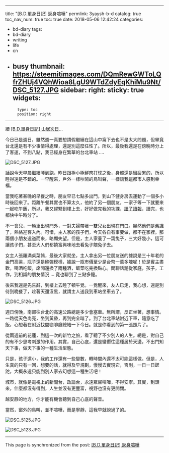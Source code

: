 
---
title: "[B.D.單身日記] 返身喧嘩"
permlink: 3yaysh-b-d
catalog: true
toc_nav_num: true
toc: true
date: 2018-05-06 12:42:24
categories:
- bd-diary
tags:
- bd-diary
- writing
- life
- cn
- busy
thumbnail: https://steemitimages.com/DQmRewGWToLQfrZHUj4VQhWioa8LgU9WTdZdyEqKhiMu9Nt/DSC_5127.JPG
sidebar:
    right:
        sticky: true
widgets:
    -
        type: toc
        position: right
---


續  [[B.D.單身日記] 山居次日](https://busy.org/@deanliu/28fpr6-b-d)...

今日已是週日，雖然週一真要想請假繼續在這山中窩下去也不是太大問題，但畢竟台北還是有不少事情得處理，還是別這麼任性了。所以，最後我還是在傍晚時分上了客運，不到八點，我已經身在繁華的台北車站 ....

![DSC_5127.JPG](https://steemitimages.com/DQmRewGWToLQfrZHUj4VQhWioa8LgU9WTdZdyEqKhiMu9Nt/DSC_5127.JPG)

話說今天早晨繼續睡到飽，昨日跟極小極鮮肉打球之後，身體還是蠻疲累的，所以睡得還是不錯的。一早醒來，戶外一樣吵鬧的鳥叫聲，一樣讓我這都市人感到幸福。

當我吃著甚晚的早餐之時，朋友早已七點多出門，到山下健身房去運動了一個多小時後回來了。距離午餐其實也不算太久，他約了另一個朋友，一家子等一下就要來一起吃午飯，所以，我又趕緊到樓上去，好好做完我的功課，[讀了讀報](https://steemit.com/@deanliu/4zyjos)，讀完，也都快中午時分了。

不一會兒，一輛車出現門外，一對夫婦帶著一雙兒女出現在門口。顯然他們是舊識了，熱絡迎客入內。可惜，主人家的孩子們，今天各自有事要做，都不在家裡。那兩個小朋友遠道而來，略顯失望。但是，主人家養了一窩兔子，三大好幾小，這可讓孩子們，甚至大人們都饒富興味地去看兔子餵兔子去。

女主人張羅滿桌菜餚，最後大家就坐，主人拿出另一位朋友送的據說是三十年老的金門高粱，瓶子還是砲彈模樣，據說一瓶市價至少是台幣一萬多塊呢！於是賓主盡歡，喝酒吃飯，席間還換了兩種酒，飯菜吃完換點心。閒聊話題從家庭，孩子，工作，到相識的朋友情況 ... 竟也聊到了三點多鐘。

後來我還是先告辭，到樓上去睡了頓午覺。一覺醒來，友人已走，我心想，還是別待到晚餐了，趁著天還沒黑，就請主人送我到車站坐車去了。

![DSC_5126.JPG](https://steemitimages.com/DQmUZ6Z4XnWbXQEhCRFaVn1QQr882e5179QxgekqTGYBPEp/DSC_5126.JPG)

週日傍晚，南部往台北的高速公路總是多少會塞車。無所謂，反正坐著，想事情。一路從天色尚亮，坐到黃昏，再到完全暗了。到了台北車站附近下車，隨意吃了飯，心想著在附近找間咖啡廳總結一下今日。就是你看到的第一張照片了。

從兩週前的花蓮，到這一次的新竹之旅，看了聽了不少別人的人生。總是，對自己的有不少思考刺激的作用。其實，自己心底，還是蠻嚮往這種居於天邊，不出門知天下事，做天下事的一種生活型態。

只是，孩子還小，我的工作還有一些變數，轉時間內還不太可能這樣做。但是，人生真的只有一回，想要的話，就得及早規劃，慢慢去實現它，否則，一日一日蹉跎，大概永遠只能到別人家去幻想這一種生活吧！

城市，就像是電視上的新聞台，政論台，永遠眾聲喧嘩，不得安寧。其實，到頭來，什麼都沒有得到，人生並沒有更豐富，視野也沒有更開闊。

越安靜的地方，你才能有機會聽到自己心底的聲音。

當然，窗外的鳥叫，並不喧嘩，而是寧靜，這我早就說過了的。

![DSC_5125.JPG](https://steemitimages.com/DQmfDENL7T6tXC5V3VP5i5dDrSEUQ15JQXb1JYiKui3Qwbo/DSC_5125.JPG)

![DSC_5123.JPG](https://steemitimages.com/DQmfSkuH8VcFNb95m5GBuBum3HXGX5ThmgUbhhrPPUi1hDs/DSC_5123.JPG)

- - -

This page is synchronized from the post: [[B.D.單身日記] 返身喧嘩](https://steemit.com/@deanliu/3yaysh-b-d)
